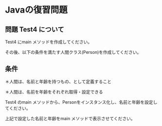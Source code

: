 # Javaの復習問題
## 問題 Test4 について
Test4 にmain メソッドを作成してください。

その後、以下の条件を満たす人間クラス(Person)を作成してください。

## 条件
＊人間は、名前と年齢を持つもの、として定義すること

＊人間は、名前を年齢をそれぞれ取得・設定できる

Test4 のmain メソッドから、Personをインスタンス化し、名前と年齢を設定してください。

上記で設定した名前と年齢をmain メソッドで表示させてください。
